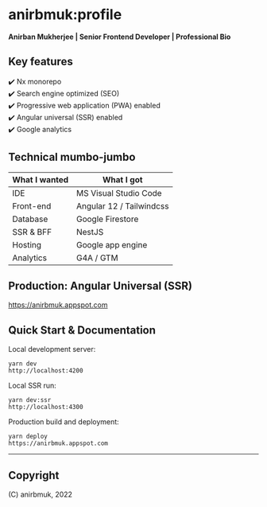 # anirbmuk:profile
**Anirban Mukherjee | Senior Frontend Developer | Professional Bio**  

## Key features
:heavy_check_mark: Nx monorepo  
:heavy_check_mark: Search engine optimized (SEO)  
:heavy_check_mark: Progressive web application (PWA) enabled  
:heavy_check_mark: Angular universal (SSR) enabled  
:heavy_check_mark: Google analytics  

## Technical mumbo-jumbo  
What I wanted   | What I got  
--------------- | --------------
IDE             | MS Visual Studio Code  
Front-end       | Angular 12 / Tailwindcss 
Database        | Google Firestore
SSR & BFF       | NestJS  
Hosting         | Google app engine  
Analytics       | G4A / GTM

## Production: Angular Universal (SSR)   
https://anirbmuk.appspot.com   

## Quick Start & Documentation
Local development server:  
```
yarn dev  
http://localhost:4200  
```
  
Local SSR run:  
```
yarn dev:ssr  
http://localhost:4300  
```
  
Production build and deployment:  
```
yarn deploy  
https://anirbmuk.appspot.com  
```

- - - -

## Copyright  
(C) anirbmuk, 2022  
